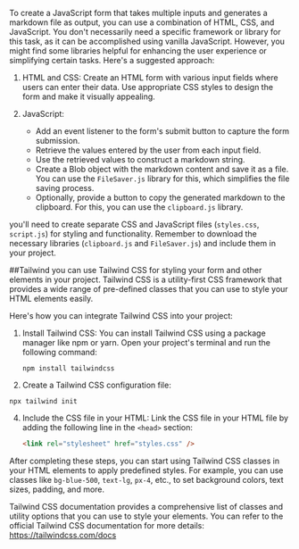 To create a JavaScript form that takes multiple inputs and generates a markdown file as output, you can use a combination of HTML, CSS, and JavaScript. You don't necessarily need a specific framework or library for this task, as it can be accomplished using vanilla JavaScript. However, you might find some libraries helpful for enhancing the user experience or simplifying certain tasks. Here's a suggested approach:

1. HTML and CSS:
   Create an HTML form with various input fields where users can enter their data. Use appropriate CSS styles to design the form and make it visually appealing.

2. JavaScript:
   - Add an event listener to the form's submit button to capture the form submission.
   - Retrieve the values entered by the user from each input field.
   - Use the retrieved values to construct a markdown string.
   - Create a Blob object with the markdown content and save it as a file. You can use the `FileSaver.js` library for this, which simplifies the file saving process.
   - Optionally, provide a button to copy the generated markdown to the clipboard. For this, you can use the `clipboard.js` library.

you'll need to create separate CSS and JavaScript files (`styles.css`, `script.js`) for styling and functionality. Remember to download the necessary libraries (`clipboard.js` and `FileSaver.js`) and include them in your project.

##Tailwind
you can use Tailwind CSS for styling your form and other elements in your project. Tailwind CSS is a utility-first CSS framework that provides a wide range of pre-defined classes that you can use to style your HTML elements easily.

Here's how you can integrate Tailwind CSS into your project:

1. Install Tailwind CSS: You can install Tailwind CSS using a package manager like npm or yarn. Open your project's terminal and run the following command:

   ```shell
   npm install tailwindcss
   ```

2. Create a Tailwind CSS configuration file:

```shell
npx tailwind init
```

4. Include the CSS file in your HTML: Link the CSS file in your HTML file by adding the following line in the `<head>` section:

   ```html
   <link rel="stylesheet" href="styles.css" />
   ```

After completing these steps, you can start using Tailwind CSS classes in your HTML elements to apply predefined styles. For example, you can use classes like `bg-blue-500`, `text-lg`, `px-4`, etc., to set background colors, text sizes, padding, and more.

Tailwind CSS documentation provides a comprehensive list of classes and utility options that you can use to style your elements. You can refer to the official Tailwind CSS documentation for more details: https://tailwindcss.com/docs
